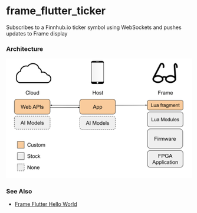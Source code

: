 # frame_flutter_ticker

Subscribes to a Finnhub.io ticker symbol using WebSockets and pushes updates to Frame display

### Architecture
![Architecture](docs/Frame%20App%20Architecture%20-%20Ticker.svg)

### See Also
- [Frame Flutter Hello World](https://github.com/CitizenOneX/frame_flutter_helloworld)
